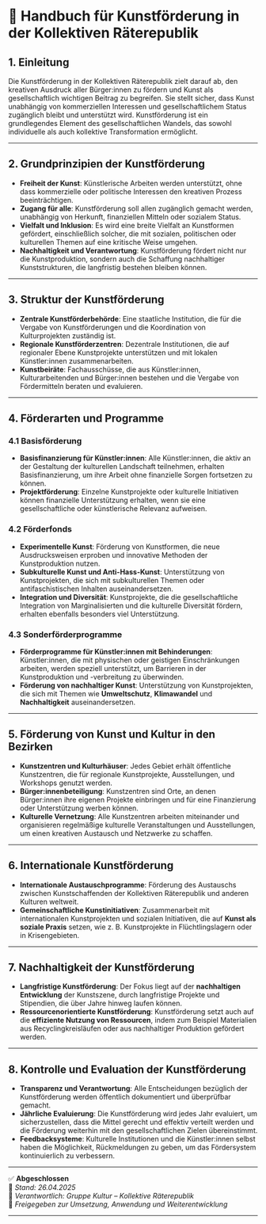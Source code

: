# 🎨 Handbuch für Kunstförderung in der Kollektiven Räterepublik

## 1. Einleitung

Die Kunstförderung in der Kollektiven Räterepublik zielt darauf ab, den kreativen Ausdruck aller Bürger:innen zu fördern und Kunst als gesellschaftlich wichtigen Beitrag zu begreifen. Sie stellt sicher, dass Kunst unabhängig von kommerziellen Interessen und gesellschaftlichem Status zugänglich bleibt und unterstützt wird. Kunstförderung ist ein grundlegendes Element des gesellschaftlichen Wandels, das sowohl individuelle als auch kollektive Transformation ermöglicht.

---

## 2. Grundprinzipien der Kunstförderung

- **Freiheit der Kunst**: Künstlerische Arbeiten werden unterstützt, ohne dass kommerzielle oder politische Interessen den kreativen Prozess beeinträchtigen.
- **Zugang für alle**: Kunstförderung soll allen zugänglich gemacht werden, unabhängig von Herkunft, finanziellen Mitteln oder sozialem Status.
- **Vielfalt und Inklusion**: Es wird eine breite Vielfalt an Kunstformen gefördert, einschließlich solcher, die mit sozialen, politischen oder kulturellen Themen auf eine kritische Weise umgehen.
- **Nachhaltigkeit und Verantwortung**: Kunstförderung fördert nicht nur die Kunstproduktion, sondern auch die Schaffung nachhaltiger Kunststrukturen, die langfristig bestehen bleiben können.

---

## 3. Struktur der Kunstförderung

- **Zentrale Kunstförderbehörde**: Eine staatliche Institution, die für die Vergabe von Kunstförderungen und die Koordination von Kulturprojekten zuständig ist.
- **Regionale Kunstförderzentren**: Dezentrale Institutionen, die auf regionaler Ebene Kunstprojekte unterstützen und mit lokalen Künstler:innen zusammenarbeiten.
- **Kunstbeiräte**: Fachausschüsse, die aus Künstler:innen, Kulturarbeitenden und Bürger:innen bestehen und die Vergabe von Fördermitteln beraten und evaluieren.

---

## 4. Förderarten und Programme

### 4.1 Basisförderung

- **Basisfinanzierung für Künstler:innen**: Alle Künstler:innen, die aktiv an der Gestaltung der kulturellen Landschaft teilnehmen, erhalten Basisfinanzierung, um ihre Arbeit ohne finanzielle Sorgen fortsetzen zu können.
- **Projektförderung**: Einzelne Kunstprojekte oder kulturelle Initiativen können finanzielle Unterstützung erhalten, wenn sie eine gesellschaftliche oder künstlerische Relevanz aufweisen.

### 4.2 Förderfonds

- **Experimentelle Kunst**: Förderung von Kunstformen, die neue Ausdrucksweisen erproben und innovative Methoden der Kunstproduktion nutzen.
- **Subkulturelle Kunst und Anti-Hass-Kunst**: Unterstützung von Kunstprojekten, die sich mit subkulturellen Themen oder antifaschistischen Inhalten auseinandersetzen.
- **Integration und Diversität**: Kunstprojekte, die die gesellschaftliche Integration von Marginalisierten und die kulturelle Diversität fördern, erhalten ebenfalls besonders viel Unterstützung.
  
### 4.3 Sonderförderprogramme

- **Förderprogramme für Künstler:innen mit Behinderungen**: Künstler:innen, die mit physischen oder geistigen Einschränkungen arbeiten, werden speziell unterstützt, um Barrieren in der Kunstproduktion und -verbreitung zu überwinden.
- **Förderung von nachhaltiger Kunst**: Unterstützung von Kunstprojekten, die sich mit Themen wie **Umweltschutz**, **Klimawandel** und **Nachhaltigkeit** auseinandersetzen.

---

## 5. Förderung von Kunst und Kultur in den Bezirken

- **Kunstzentren und Kulturhäuser**: Jedes Gebiet erhält öffentliche Kunstzentren, die für regionale Kunstprojekte, Ausstellungen, und Workshops genutzt werden.
- **Bürger:innenbeteiligung**: Kunstzentren sind Orte, an denen Bürger:innen ihre eigenen Projekte einbringen und für eine Finanzierung oder Unterstützung werben können.
- **Kulturelle Vernetzung**: Alle Kunstzentren arbeiten miteinander und organisieren regelmäßige kulturelle Veranstaltungen und Ausstellungen, um einen kreativen Austausch und Netzwerke zu schaffen.

---

## 6. Internationale Kunstförderung

- **Internationale Austauschprogramme**: Förderung des Austauschs zwischen Kunstschaffenden der Kollektiven Räterepublik und anderen Kulturen weltweit.
- **Gemeinschaftliche Kunstinitiativen**: Zusammenarbeit mit internationalen Kunstprojekten und sozialen Initiativen, die auf **Kunst als soziale Praxis** setzen, wie z. B. Kunstprojekte in Flüchtlingslagern oder in Krisengebieten.

---

## 7. Nachhaltigkeit der Kunstförderung

- **Langfristige Kunstförderung**: Der Fokus liegt auf der **nachhaltigen Entwicklung** der Kunstszene, durch langfristige Projekte und Stipendien, die über Jahre hinweg laufen können.
- **Ressourcenorientierte Kunstförderung**: Kunstförderung setzt auch auf die **effiziente Nutzung von Ressourcen**, indem zum Beispiel Materialien aus Recyclingkreisläufen oder aus nachhaltiger Produktion gefördert werden.

---

## 8. Kontrolle und Evaluation der Kunstförderung

- **Transparenz und Verantwortung**: Alle Entscheidungen bezüglich der Kunstförderung werden öffentlich dokumentiert und überprüfbar gemacht.
- **Jährliche Evaluierung**: Die Kunstförderung wird jedes Jahr evaluiert, um sicherzustellen, dass die Mittel gerecht und effektiv verteilt werden und die Förderung weiterhin mit den gesellschaftlichen Zielen übereinstimmt.
- **Feedbacksysteme**: Kulturelle Institutionen und die Künstler:innen selbst haben die Möglichkeit, Rückmeldungen zu geben, um das Fördersystem kontinuierlich zu verbessern.

---

✅ **Abgeschlossen**  
📅 *Stand: 26.04.2025*  
🏩 *Verantwortlich: Gruppe Kultur – Kollektive Räterepublik*  
🔐 *Freigegeben zur Umsetzung, Anwendung und Weiterentwicklung*

---

